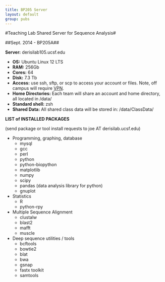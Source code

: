 ```yaml
---
title: BP205 Server
layout: default
group: pubs
---
```


#Teaching Lab Shared Server for Sequence Analysis#

##Sept. 2014 - BP205A##

**Server:**	derisilab105.ucsf.edu

- **OS:**	Ubuntu Linux 12 LTS
- **RAM:** 256Gb
- **Cores:** 64
- **Disk:** 7.3 Tb
- **Access:** use ssh, sftp, or scp to access your account or files. Note, off campus will require [VPN](https://it.ucsf.edu/services/vpn).
- **Home Directories:** Each team will share an account and home directory, all located in /data/
- **Standard shell:** zsh
- **Shared Data:** All shared class data will be stored in: /data/ClassData/ 	

**LIST of INSTALLED PACKAGES**

(send package or tool install requests to joe AT derisilab.ucsf.edu)

- Programming, graphing, database
	- mysql
	- gcc
	- perl
	- python
	- python-biopython
	- matplotlib
	- numpy
	- scipy
	- pandas  (data analysis library for python)
	- gnuplot
- Statistics
	- R
	- python-rpy
- Multiple Sequence Alignment
	- clustalw
	- blast2
	- mafft 
	- muscle 
- Deep sequence utilities / tools
	- bcftools 
	- bowtie2 
	- blat
	- bwa
	- gsnap
	- fastx toolkit 
	- samtools

